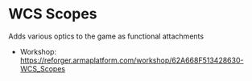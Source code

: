 # WCS Scopes

Adds various optics to the game as functional attachments

- Workshop: https://reforger.armaplatform.com/workshop/62A668F513428630-WCS_Scopes